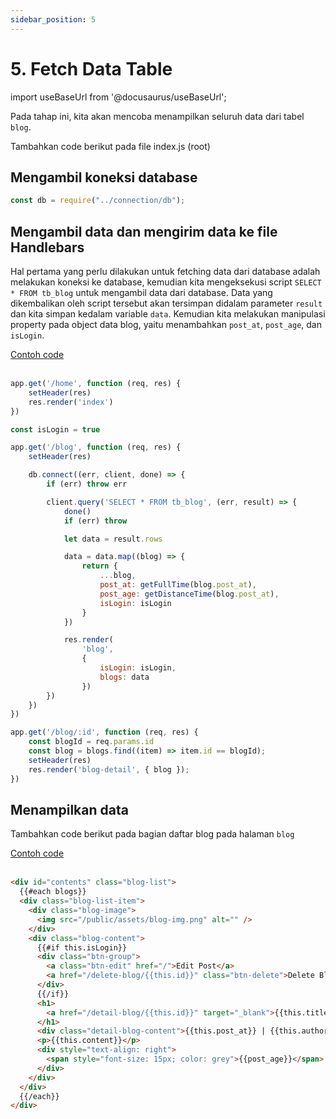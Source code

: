 ```yaml
---
sidebar_position: 5
---
```


# 5. Fetch Data Table

import useBaseUrl from '@docusaurus/useBaseUrl';

Pada tahap ini, kita akan mencoba menampilkan seluruh data dari tabel `blog`.

Tambahkan code berikut pada file index.js (root)

## Mengambil koneksi database

```js
const db = require("../connection/db");
```

## Mengambil data dan mengirim data ke file Handlebars

Hal pertama yang perlu dilakukan untuk fetching data dari database adalah melakukan koneksi ke database, kemudian kita mengeksekusi script `SELECT * FROM tb_blog` untuk mengambil data dari database. Data yang dikembalikan oleh script tersebut akan tersimpan didalam parameter `result` dan kita simpan kedalam variable `data`. Kemudian kita melakukan manipulasi property pada object data blog, yaitu menambahkan `post_at`, `post_age`, dan `isLogin`.

<a class="btn-example-code" href="https://github.com/demo-dumbways/ebook-code-result-chapter-2/blob/day4-2.fetch-data/api/index.js">
Contoh code
</a>

<br />
<br />

```js title=index.js {8-37}
app.get('/home', function (req, res) {
    setHeader(res)
    res.render('index')
})

const isLogin = true

app.get('/blog', function (req, res) {
    setHeader(res)

    db.connect((err, client, done) => {
        if (err) throw err

        client.query('SELECT * FROM tb_blog', (err, result) => {
            done()
            if (err) throw

            let data = result.rows

            data = data.map((blog) => {
                return {
                    ...blog,
                    post_at: getFullTime(blog.post_at),
                    post_age: getDistanceTime(blog.post_at),
                    isLogin: isLogin
                }
            })

            res.render(
                'blog',
                {
                    isLogin: isLogin,
                    blogs: data
                })
        })
    })
})

app.get('/blog/:id', function (req, res) {
    const blogId = req.params.id
    const blog = blogs.find((item) => item.id == blogId);
    setHeader(res)
    res.render('blog-detail', { blog });
})
```

## Menampilkan data

Tambahkan code berikut pada bagian daftar blog pada halaman `blog`

<a class="btn-example-code" href="https://github.com/demo-dumbways/ebook-code-result-chapter-2/blob/day4-2.fetch-data/views/blog.hbs">
Contoh code
</a>

<br />
<br />

```html {2,8,15,18,20,22} title=blog.hbs
<div id="contents" class="blog-list">
  {{#each blogs}}
  <div class="blog-list-item">
    <div class="blog-image">
      <img src="/public/assets/blog-img.png" alt="" />
    </div>
    <div class="blog-content">
      {{#if this.isLogin}}
      <div class="btn-group">
        <a class="btn-edit" href="/">Edit Post</a>
        <a href="/delete-blog/{{this.id}}" class="btn-delete">Delete Blog</a>
      </div>
      {{/if}}
      <h1>
        <a href="/detail-blog/{{this.id}}" target="_blank">{{this.title}}</a>
      </h1>
      <div class="detail-blog-content">{{this.post_at}} | {{this.author}}</div>
      <p>{{this.content}}</p>
      <div style="text-align: right">
        <span style="font-size: 15px; color: grey">{{post_age}}</span>
      </div>
    </div>
  </div>
  {{/each}}
</div>
```
